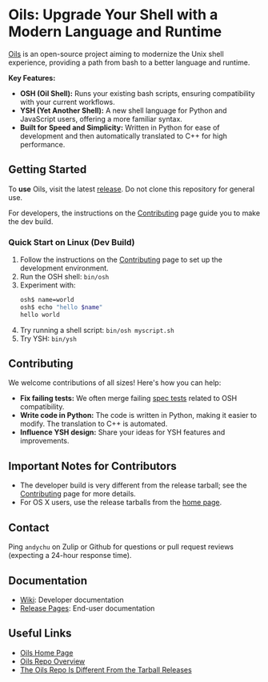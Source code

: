 # Oils: Upgrade Your Shell with a Modern Language and Runtime

[Oils](https://github.com/oils-for-unix/oils) is an open-source project aiming to modernize the Unix shell experience, providing a path from bash to a better language and runtime.

**Key Features:**

*   **OSH (Oil Shell):** Runs your existing bash scripts, ensuring compatibility with your current workflows.
*   **YSH (Yet Another Shell):** A new shell language for Python and JavaScript users, offering a more familiar syntax.
*   **Built for Speed and Simplicity:** Written in Python for ease of development and then automatically translated to C++ for high performance.

## Getting Started

To **use** Oils, visit the latest [release](https://oils.pub/release/latest/).  Do not clone this repository for general use.

For developers, the instructions on the [Contributing](https://github.com/oils-for-unix/oils/wiki/Contributing) page guide you to make the dev build.

### Quick Start on Linux (Dev Build)

1.  Follow the instructions on the [Contributing](https://github.com/oils-for-unix/oils/wiki/Contributing) page to set up the development environment.
2.  Run the OSH shell: `bin/osh`
3.  Experiment with:
    ```bash
    osh$ name=world
    osh$ echo "hello $name"
    hello world
    ```
4.  Try running a shell script: `bin/osh myscript.sh`
5.  Try YSH: `bin/ysh`

## Contributing

We welcome contributions of all sizes! Here's how you can help:

*   **Fix failing tests:** We often merge failing [spec tests](https://oils.pub/cross-ref.html#spec-test) related to OSH compatibility.
*   **Write code in Python:** The code is written in Python, making it easier to modify. The translation to C++ is automated.
*   **Influence YSH design:** Share your ideas for YSH features and improvements.

## Important Notes for Contributors

*   The developer build is very different from the release tarball; see the [Contributing](https://github.com/oils-for-unix/oils/wiki/Contributing) page for more details.
*   For OS X users, use the release tarballs from the [home page](https://oils.pub/).

## Contact

Ping `andychu` on Zulip or Github for questions or pull request reviews (expecting a 24-hour response time).

## Documentation

*   [Wiki](https://github.com/oils-for-unix/oils/wiki): Developer documentation
*   [Release Pages](https://oils.pub/releases.html): End-user documentation

## Useful Links

*   [Oils Home Page](https://oils.pub/)
*   [Oils Repo Overview](doc/repo-overview.md)
*   [The Oils Repo Is Different From the Tarball Releases](https://github.com/oils-for-unix/oils/wiki/The-Oils-Repo-Is-Different-From-the-Tarball-Releases)